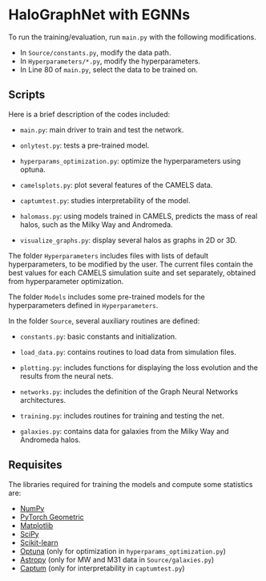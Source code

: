 # HaloGraphNet with EGNNs

To run the training/evaluation, run `main.py` with the following modifications.
- In `Source/constants.py`, modify the data path.
- In `Hyperparameters/*.py`, modify the hyperparameters. 
- In Line 80 of `main.py`, select the data to be trained on. 


## Scripts

Here is a brief description of the codes included:

- `main.py`: main driver to train and test the network.

- `onlytest.py`: tests a pre-trained model.

- `hyperparams_optimization.py`: optimize the hyperparameters using optuna.

- `camelsplots.py`: plot several features of the CAMELS data.

- `captumtest.py`: studies interpretability of the model.

- `halomass.py`: using models trained in CAMELS, predicts the mass of real halos, such as the Milky Way and Andromeda.

- `visualize_graphs.py`: display several halos as graphs in 2D or 3D.

The folder `Hyperparameters` includes files with lists of default hyperparameters, to be modified by the user. The current files contain the best values for each CAMELS simulation suite and set separately, obtained from hyperparameter optimization.

The folder `Models` includes some pre-trained models for the hyperparameters defined in `Hyperparameters`.

In the folder `Source`, several auxiliary routines are defined:

* `constants.py`: basic constants and initialization.

* `load_data.py`: contains routines to load data from simulation files.

* `plotting.py`: includes functions for displaying the loss evolution and the results from the neural nets.

* `networks.py`: includes the definition of the Graph Neural Networks architectures.

* `training.py`: includes routines for training and testing the net.

* `galaxies.py`: contains data for galaxies from the Milky Way and Andromeda halos.


## Requisites

The libraries required for training the models and compute some statistics are:
* [NumPy](https://numpy.org/)
* [PyTorch Geometric](https://pytorch-geometric.readthedocs.io/en/latest/)
* [Matplotlib](https://matplotlib.org/)
* [SciPy](https://scipy.org/)
* [Scikit-learn](https://scikit-learn.org/stable/)
* [Optuna](https://optuna.org/) (only for optimization in `hyperparams_optimization.py`)
* [Astropy](https://www.astropy.org/) (only for MW and M31 data in `Source/galaxies.py`)
* [Captum](https://captum.ai/) (only for interpretability in `captumtest.py`)
